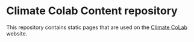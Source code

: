 # Climate Colab Content repository

This repository contains static pages that are used on the [Climate CoLab](https://www.climatecolab.org) website.
